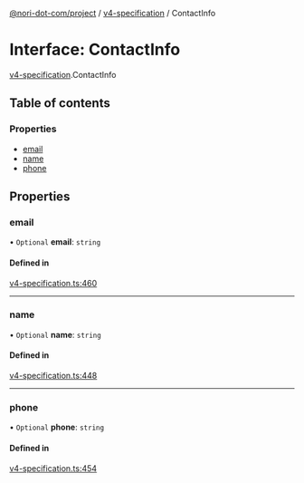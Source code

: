 [@nori-dot-com/project](../README.md) / [v4-specification](../modules/v4_specification.md) / ContactInfo

# Interface: ContactInfo

[v4-specification](../modules/v4_specification.md).ContactInfo

## Table of contents

### Properties

- [email](v4_specification.ContactInfo.md#email)
- [name](v4_specification.ContactInfo.md#name)
- [phone](v4_specification.ContactInfo.md#phone)

## Properties

### email

• `Optional` **email**: `string`

#### Defined in

[v4-specification.ts:460](https://github.com/nori-dot-eco/nori-dot-com/blob/efae8bc/packages/project/src/v4-specification.ts#L460)

___

### name

• `Optional` **name**: `string`

#### Defined in

[v4-specification.ts:448](https://github.com/nori-dot-eco/nori-dot-com/blob/efae8bc/packages/project/src/v4-specification.ts#L448)

___

### phone

• `Optional` **phone**: `string`

#### Defined in

[v4-specification.ts:454](https://github.com/nori-dot-eco/nori-dot-com/blob/efae8bc/packages/project/src/v4-specification.ts#L454)
